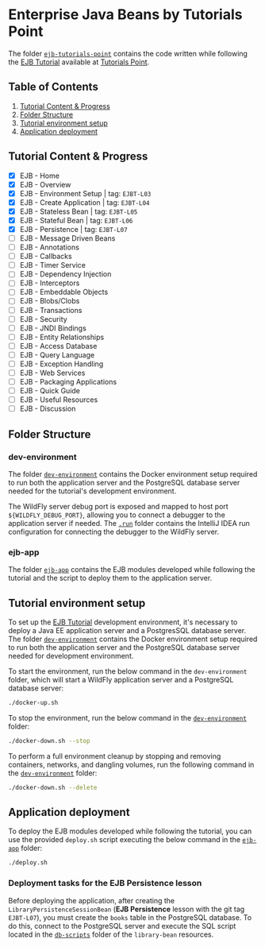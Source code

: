 # Enterprise Java Beans by Tutorials Point

The folder [`ejb-tutorials-point`](../ejb-tutorials-point) contains the code written while following
the [EJB Tutorial](https://www.tutorialspoint.com/ejb/index.htm)
available at [Tutorials Point](https://www.tutorialspoint.com/).

## Table of Contents

1. [Tutorial Content & Progress](#tutorial-content--progress)
2. [Folder Structure](#folder-structure) 
3. [Tutorial environment setup](#tutorial-environment-setup)
4. [Application deployment](#application-deployment)

## Tutorial Content & Progress

- [x] EJB - Home
- [x] EJB - Overview
- [x] EJB - Environment Setup | tag: `EJBT-L03`
- [x] EJB - Create Application | tag: `EJBT-L04`
- [x] EJB - Stateless Bean | tag: `EJBT-L05`
- [x] EJB - Stateful Bean | tag: `EJBT-L06`
- [x] EJB - Persistence | tag: `EJBT-L07`
- [ ] EJB - Message Driven Beans
- [ ] EJB - Annotations
- [ ] EJB - Callbacks
- [ ] EJB - Timer Service
- [ ] EJB - Dependency Injection
- [ ] EJB - Interceptors
- [ ] EJB - Embeddable Objects
- [ ] EJB - Blobs/Clobs
- [ ] EJB - Transactions
- [ ] EJB - Security
- [ ] EJB - JNDI Bindings
- [ ] EJB - Entity Relationships
- [ ] EJB - Access Database
- [ ] EJB - Query Language
- [ ] EJB - Exception Handling
- [ ] EJB - Web Services
- [ ] EJB - Packaging Applications
- [ ] EJB - Quick Guide
- [ ] EJB - Useful Resources
- [ ] EJB - Discussion

## Folder Structure

### dev-environment

The folder [`dev-environment`](./dev-environment) contains the Docker environment setup required to run both
the application server and the PostgreSQL database server needed for the tutorial's development environment.

The WildFly server debug port is exposed and mapped to host port `${WILDFLY_DEBUG_PORT}`, allowing you to connect
a debugger to the application server if needed. The [`.run`](./ejb-app/.run) folder contains the IntelliJ IDEA
run configuration for connecting the debugger to the WildFly server.

### ejb-app

The folder [`ejb-app`](./ejb-app) contains the EJB modules developed while following the tutorial and the script
to deploy them to the application server.

## Tutorial environment setup

To set up the [EJB Tutorial](https://www.tutorialspoint.com/ejb/index.htm) development environment, it's necessary to
deploy a Java EE application server and a PostgresSQL database server. The folder [`dev-environment`](dev-environment)
contains the Docker environment setup required to run both the application server and the PostgreSQL database server
needed for development environment.

To start the environment, run the below command in the `dev-environment` folder, which will start
a WildFly application server and a PostgreSQL database server:

```bash
./docker-up.sh
```

To stop the environment, run the below command in the [`dev-environment`](./dev-environment) folder:

```bash
./docker-down.sh --stop
```

To perform a full environment cleanup by stopping and removing containers, networks, and dangling volumes,
run the following command in the  [`dev-environment`](./dev-environment) folder:

```bash
./docker-down.sh --delete
```
## Application deployment

To deploy the EJB modules developed while following the tutorial, you can use the provided `deploy.sh` script
executing the below command in the [`ejb-app`](./ejb-app) folder:

```bash
./deploy.sh
```

### Deployment tasks for the EJB Persistence lesson

Before deploying the application, after creating the `LibraryPersistenceSessionBean` (**EJB Persistence** lesson with the
git tag `EJBT-L07`), you must create the `books` table in the PostgreSQL database. To do this, connect to the PostgreSQL
server and execute the SQL script located in the [`db-scripts`](./ejb-app/library-bean/src/main/resources/db-scripts)
folder of the `library-bean` resources.
